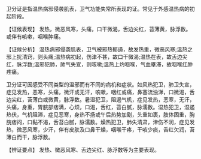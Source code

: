 卫分证是指温热病邪侵袭肌表，卫气功能失常所表现的证。常见于外感温热病的初起阶段。

  【证候表现】
发热，微恶风寒，头痛，口干微渴，舌边尖红，苔薄黄，脉浮数。或伴有咳嗽，咽喉肿痛。

  【证候分析】
温热病邪侵袭肌表，卫气被邪热郁遏，故发热重，微恶风寒;温热之邪上扰清窍，则头痛;温热病初起，伤津不甚，故口干微渴;温热在表，故舌边尖红，脉浮数;温邪犯肺，肺气失宣，则咳嗽;温热上灼咽喉，气血壅滞，故咽喉红肿疼痛。

卫分证可因感受不同类型的温邪而有不同的病机和症状。如风热犯卫，肺卫失宣，症见发热，恶寒，头痛，微汗或无汗，咳嗽，咽红或痛，鼻塞流浊涕，口微渴，舌边尖红，苔薄白或微黄，脉浮数。暑湿犯卫，阻遏气机，症见发热，恶寒，无汗，头痛，身重，胃脘部痞满，心烦，口渴，舌红，苔白腻，脉濡数。湿热犯卫，湿遏热伏，气机阻滞，症见恶寒，身热不扬或午后热势加剧，头重如裹，肢体困重，胸脘痞闷，口黏不渴，舌苔白腻，脉濡数。燥热犯卫，肺失清肃，津伤不润，症见发热，微恶风寒，少汗，伴有皮肤及口鼻干燥，咽喉干疼，干咳少痰，舌红欠润，苔薄白而干，脉浮数。

  【辨证要点】
发热、微恶风寒、舌边尖红、脉浮数等为主要表现。